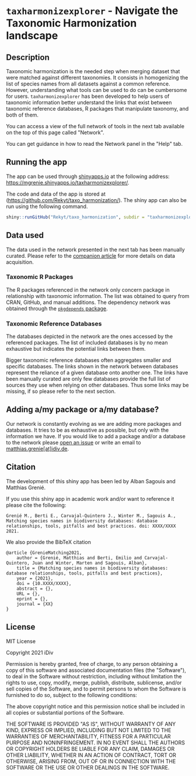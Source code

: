 # `taxharmonizexplorer` - Navigate the Taxonomic Harmonization landscape

## Description

Taxonomic harmonization is the needed step when merging dataset that were matched against different taxonomies. It consists in homogenizing the list of species names from all datasets against a common reference. However, understanding what tools can be used to do can be cumbersome for users.
`taxharmonizexplorer` has been developed to help users of taxonomic information better understand the links that exist between taxonomic reference databases, R packages that manipulate taxonomy, and both of them.

You can access a view of the full network of tools in the <a onclick="customHref(&#39;network&#39;)">next tab</a> available on the top of this page called <a onclick="customHref(&#39;network&#39;)">"Network"</a>.

You can get guidance in how to read the Network panel in the <a onclick="customHref(&#39;help&#39;)">"Help" tab</a>.

## Running the app

The app can be used through [shinyapps.io](https://shinyapps.io) at the following address: https://mgrenie.shinyapps.io/taxharmonizexplorer/.

The code and data of the app is stored at (https://github.com/Rekyt/taxo_harmonization/).
The shiny app can also be run using the following command.

```r
shiny::runGitHub("Rekyt/taxo_harmonization", subdir = "taxharmonizexplorer")
```


## Data used

The data used in the network presented in the next tab has been manually curated. Please refer to the [companion article](https://doi.org/XXXX) for more details on data acquisition.

### Taxonomic R Packages

The R packages referenced in the network only concern package in relationship with taxonomic information. The list was obtained to query from CRAN, GitHub, and manual additions. The dependency network was obtained through the [`pkgdepends` package](https://cran.r-project.org/package=pkgdepends).

### Taxonomic Reference Databases

The databases depicted in the network are the ones accessed by the referenced packages. The list of included databases is by no mean exhaustive but indicates the potential links between them.

Bigger taxonomic reference databases often aggregates smaller and specific databases. The links shown in the network between databases represent the reliance of a given database onto another one. The links have been manually curated are only few databases provide the full list of sources they use when relying on other databases. Thus some links may be missing, if so please refer to the next section.


## Adding a/my package or a/my database?

Our network is constantly evolving as we are adding more packages and databases. It tries to be as exhaustive as possible, but only with the information we have. If you would like to add a package and/or a database to the network please [open an issue](https://github.com/taxo_harmonization/issues/new) or write an email to [matthias.grenie[at]idiv.de](mailto:matthias.grenie@idiv.de).


## Citation

The development of this shiny app has been led by Alban Sagouis and Matthias Grenié.

If you use this shiny app in academic work and/or want to reference it please cite the following:

```
Grenié M., Berti E., Carvajal-Quintero J., Winter M., Sagouis A., Matching species names in biodiversity databases: database relationships, tools, pitfalls and best practices. doi: XXXX/XXXX 2021.
```

We also provide the BibTeX citation

```
@article {GrenieMatching2021,
	author = {Grenié, Matthias and Berti, Emilio and Carvajal-Quintero, Juan and Winter, Marten and Sagouis, Alban},
	title = {Matching species names in biodiversity databases: database relationships, tools, pitfalls and best practices},
	year = {2021},
	doi = {10.XXXX/XXXX},
	abstract = {},
	URL = {},
	eprint = {},
	journal = {XX}
}

```


## License

MIT License

Copyright 2021 iDiv

Permission is hereby granted, free of charge, to any person obtaining a copy of this software and associated documentation files (the "Software"), to deal in the Software without restriction, including without limitation the rights to use, copy, modify, merge, publish, distribute, sublicense, and/or sell copies of the Software, and to permit persons to whom the Software is furnished to do so, subject to the following conditions:

The above copyright notice and this permission notice shall be included in all copies or substantial portions of the Software.

THE SOFTWARE IS PROVIDED "AS IS", WITHOUT WARRANTY OF ANY KIND, EXPRESS OR IMPLIED, INCLUDING BUT NOT LIMITED TO THE WARRANTIES OF MERCHANTABILITY, FITNESS FOR A PARTICULAR PURPOSE AND NONINFRINGEMENT. IN NO EVENT SHALL THE AUTHORS OR COPYRIGHT HOLDERS BE LIABLE FOR ANY CLAIM, DAMAGES OR OTHER LIABILITY, WHETHER IN AN ACTION OF CONTRACT, TORT OR OTHERWISE, ARISING FROM, OUT OF OR IN CONNECTION WITH THE SOFTWARE OR THE USE OR OTHER DEALINGS IN THE SOFTWARE.